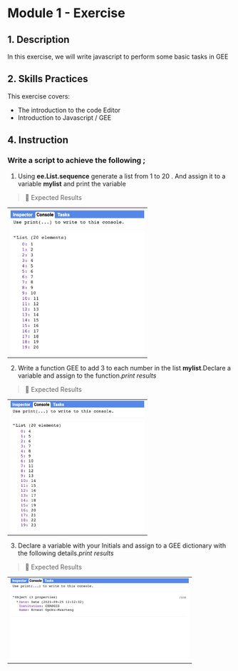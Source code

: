# Module 1 - Exercise 

## 1. Description

In this exercise, we will write javascript  to perform some basic tasks in GEE  



## 2. Skills Practices

This exercise covers:

- The introduction to the code  Editor
- Introduction to Javascript / GEE 



## 4. Instruction
### Write a script to achieve the following ;
1. Using **ee.List.sequence** generate a list from 1 to 20 . And assign it to a variable  **mylist**  and print  the variable

> :pushpin: Expected Results <br>

<table style="border: 0;">
  <tr> 
    <td vlign="center" style="border: 0;"><img src="https://github.com/ernest19/UKPACT_GEE_TRAINING/blob/main/img/exercise/mod1_q1.png" width="300"></td>
  </tr>
</table>

2. Write a function GEE to  add 3 to each number in the list **mylist**.Declare a variable and assign to the function._print results_

> :pushpin: Expected Results <br>

<table style="border: 0;">
  <tr> 
    <td vlign="center" style="border: 0;"><img src="https://github.com/ernest19/UKPACT_GEE_TRAINING/blob/main/img/exercise/mod1_q2.png" width="300"></td>
  </tr>
</table>


3. Declare a variable with your Initials  and assign to a GEE dictionary  with the following details._print results_

> :pushpin: Expected Results <br>

<table style="border: 0;">
  <tr> 
    <td vlign="center" style="border: 0;"><img src="https://github.com/ernest19/UKPACT_GEE_TRAINING/blob/main/img/exercise/mod1_q3.png" width="400"></td>
  </tr>
</table>



